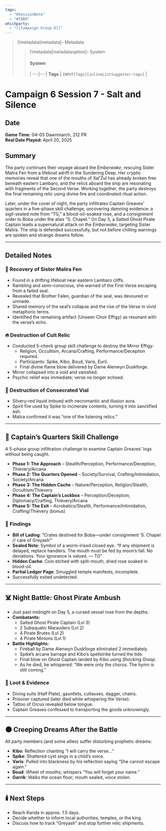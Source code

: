```yaml
---
tags:
  - "#SessionNote"
  - "#TODO"
whichparty:
  - "[[Campaign Group 6]]"
---
```

> [!metadata|metadata]- Metadata 
>> [!metadata|metadataoption]- System
>> #### System
>>  |
>> ---|---|
>> **Tags** | `INPUT[Tags][inlineListSuggester:tags]` |

# Campaign 6 Session 7 - Salt and Silence

## Date
**Game Time:** 04–05 Dawnmarch, 212 PR  
**Real Date Played:** April 20, 2025  

## Summary
The party continues their voyage aboard the *Emberwake*, rescuing Sister Malira Fen from a lifeboat adrift in the Sundering Deep. Her cryptic memories reveal that one of the mouths of Xal’Zul has already broken free beneath eastern Lambaro, and the relics aboard the ship are resonating with fragments of the Second Verse. Working together, the party destroys the final remaining relic using divine fire and coordinated ritual action.

Later, under the cover of night, the party infiltrates Captain Greaves’ quarters in a five-phase skill challenge, uncovering damning evidence: a sigil-sealed note from “TG,” a blood-oil-soaked rose, and a consignment order to Boba under the alias “S. Chapel.” On Day 5, a Salted Ghost Pirate Captain leads a supernatural attack on the *Emberwake*, targeting Sister Malira. The ship is defended successfully, but not before chilling warnings are spoken and strange dreams follow.

---

## Detailed Notes

### 🚢 Recovery of Sister Malira Fen
- Found in a drifting lifeboat near eastern Lambaro cliffs.
- Rambling and semi-conscious, she warned of the First Verse escaping from a failed seal.
- Revealed that Brother Falen, guardian of the seal, was devoured or unmade.
- Shared memory of the seal’s collapse and the rise of the Verse in vivid metaphoric terms.
- Identified the remaining artifact (Unseen Choir Effigy) as resonant with the verse’s echo.

### 🔥 Destruction of Cult Relic
- Conducted 5-check group skill challenge to destroy the Mirror Effigy:
  - Religion, Occultism, Arcana/Crafting, Performance/Deception required.
  - Participants: Spike, Kibo, Boud, Varis, Euril.
  - Final divine flame blow delivered by Dame Alenwyn Duskforge.
- Mirror collapsed into a void and vanished.
- Psychic relief was immediate; verse no longer echoed.

### 🧪 Destruction of Consecrated Vial
- Silvery-red liquid imbued with necromantic and illusion aura.
- Spirit fire used by Spike to incinerate contents, turning it into sanctified ash.
- Malira confirmed it was “one of the listening relics.”

---

## 🎯 Captain’s Quarters Skill Challenge
A 5-phase group infiltration challenge to examine Captain Greaves’ logs without being caught.

- **Phase 1: The Approach** – Stealth/Perception, Performance/Deception, Thievery/Arcana
- **Phase 2: The Quarters Opened** – Society/Survival, Crafting/Intimidation, Society/Arcana
- **Phase 3: The Hidden Cache** – Nature/Perception, Religion/Stealth, Occultism/Thievery
- **Phase 4: The Captain’s Lockbox** – Perception/Deception, Diplomacy/Crafting, Thievery/Arcana
- **Phase 5: The Exit** – Acrobatics/Stealth, Performance/Intimidation, Crafting/Thievery (bonus)

### 🧾 Findings
- **Bill of Lading**: “Crates destined for Boba—under consignment ‘S. Chapel // care of Greyash’”
- **Sealed Note**: Symbol of a worm-irised closed eye. “If any shipment is delayed, replace handlers. The mouth must be fed by moon’s fall. No deviations. Your ignorance is valued. — TG”
- **Hidden Cache**: Coin etched with split-mouth, dried rose soaked in blood-oil.
- **Partial Ledger Page**: Smuggled temple manifests, incomplete.
- Successfully exited undetected.

---

## ☠️ Night Battle: Ghost Pirate Ambush
- Just past midnight on Day 5, a cursed vessel rose from the depths.
- **Combatants:**
  - Salted Ghost Pirate Captain (Lvl 3)
  - 2 Subaquatic Marauders (Lvl 2)
  - 4 Pirate Brutes (Lvl 2)
  - 4 Pirate Minions (Lvl 1)
- **Battle Highlights:**
  - Fireball by Dame Alenwyn Duskforge eliminated 2 immediately.
  - Spike’s arcane barrage and Kibo’s spellstrike turned the tide.
  - Final blow on Ghost Captain landed by Kibo using *Shocking Grasp*.
  - As he died, he whispered: “We were only the chorus. The hymn is still coming.”

### 🎁 Loot & Evidence
- Diving suits (Half Plate), gauntlets, cutlasses, dagger, chains.
- Prisoner captured (later died while whispering the Verse).
- Tattoo of Orcus revealed below tongue.
- Captain Greaves confessed to transporting the goods unknowingly.

---

## 🌑 Creeping Dreams After the Battle
All party members (and some allies) suffer disturbing prophetic dreams:

- **Kibo**: Reflection chanting “I will carry the verse…”
- **Spike**: Shattered cyst sings in a child’s voice.
- **Varis**: Pulled into blackness by his reflection saying “She cannot escape again.”
- **Boud**: Wheel of mouths; whispers “You will forget your name.”
- **Garrik**: Walks the ocean floor; mouth sealed, voice stolen.

---

## 🕯️ Next Steps
- Reach Kanda in approx. 1.5 days.
- Decide whether to inform local authorities, temples, or the king.
- Discuss how to track “Greyash” and stop further relic shipments.
